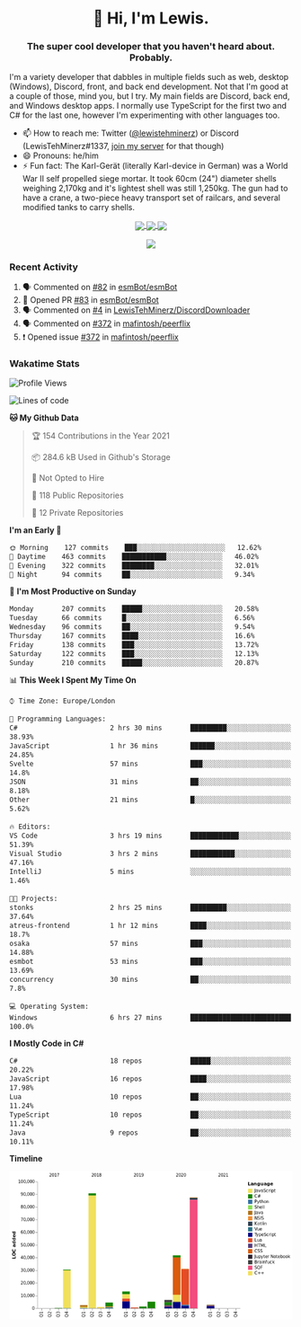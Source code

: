 <h1 align="center">👋 Hi, I'm Lewis.</h1>
<h3 align="center">The super cool developer that you haven't heard about. Probably.</h3>

I'm a variety developer that dabbles in multiple fields such as web, desktop (Windows), Discord, front, and back end development. Not that I'm good at a couple of those, mind you, but I try. My main fields are Discord, back end, and Windows desktop apps. I normally use TypeScript for the first two and C# for the last one, however I'm experimenting with other languages too.

- 📫 How to reach me: Twitter ([@lewistehminerz](https://twitter.com/lewistehminerz)) or Discord (LewisTehMinerz#1337, [join my server](https://discord.gg/XnUh7JB) for that though)
- 😄 Pronouns: he/him
- ⚡ Fun fact: The Karl-Gerät (literally Karl-device in German) was a World War II self propelled siege mortar. It took 60cm (24") diameter shells weighing 2,170kg and it's lightest shell was still 1,250kg. The gun had to have a crane, a two-piece heavy transport set of railcars, and several modified tanks to carry shells.

<p align="center">
  <a href="https://github.com/anuraghazra/github-readme-stats">
    <img align="center" src="https://github-readme-stats.vercel.app/api?username=LewisTehMinerz&count_private=true&show_icons=true&theme=gruvbox">
  </a>
  <a href="https://github.com/anuraghazra/github-readme-stats">
    <img align="center" src="https://github-readme-stats.vercel.app/api/top-langs?username=LewisTehMinerz&layout=compact&theme=gruvbox">
  </a>
  <a href="https://github.com/anuraghazra/github-readme-stats">
    <img align="center" src="https://github-readme-stats.vercel.app/api/wakatime?username=LewisTehMinerz&layout=compact&theme=gruvbox">
  </a>
</p>

<p align="center">
  <a href="https://github.com/ryo-ma/github-profile-trophy">
    <img align="center" src="https://github-profile-trophy.vercel.app/?username=ryo-ma&theme=gruvbox">
  </a>
</p>

### Recent Activity
<!--START_SECTION:activity-->
1. 🗣 Commented on [#82](https://github.com/esmBot/esmBot/issues/82) in [esmBot/esmBot](https://github.com/esmBot/esmBot)
2. 💪 Opened PR [#83](https://github.com/esmBot/esmBot/pull/83) in [esmBot/esmBot](https://github.com/esmBot/esmBot)
3. 🗣 Commented on [#4](https://github.com/LewisTehMinerz/DiscordDownloader/issues/4) in [LewisTehMinerz/DiscordDownloader](https://github.com/LewisTehMinerz/DiscordDownloader)
4. 🗣 Commented on [#372](https://github.com/mafintosh/peerflix/issues/372) in [mafintosh/peerflix](https://github.com/mafintosh/peerflix)
5. ❗️ Opened issue [#372](https://github.com/mafintosh/peerflix/issues/372) in [mafintosh/peerflix](https://github.com/mafintosh/peerflix)
<!--END_SECTION:activity-->

### Wakatime Stats
<!--START_SECTION:waka-->
![Profile Views](http://img.shields.io/badge/Profile%20Views-3-blue)

![Lines of code](https://img.shields.io/badge/From%20Hello%20World%20I%27ve%20Written-320471%20lines%20of%20code-blue)

**🐱 My Github Data** 

> 🏆 154 Contributions in the Year 2021
 > 
> 📦 284.6 kB Used in Github's Storage 
 > 
> 🚫 Not Opted to Hire
 > 
> 📜 118 Public Repositories 
 > 
> 🔑 12 Private Repositories  
 > 
**I'm an Early 🐤** 

```text
🌞 Morning    127 commits    ███░░░░░░░░░░░░░░░░░░░░░░   12.62% 
🌆 Daytime    463 commits    ███████████░░░░░░░░░░░░░░   46.02% 
🌃 Evening    322 commits    ████████░░░░░░░░░░░░░░░░░   32.01% 
🌙 Night      94 commits     ██░░░░░░░░░░░░░░░░░░░░░░░   9.34%

```
📅 **I'm Most Productive on Sunday** 

```text
Monday       207 commits    █████░░░░░░░░░░░░░░░░░░░░   20.58% 
Tuesday      66 commits     █░░░░░░░░░░░░░░░░░░░░░░░░   6.56% 
Wednesday    96 commits     ██░░░░░░░░░░░░░░░░░░░░░░░   9.54% 
Thursday     167 commits    ████░░░░░░░░░░░░░░░░░░░░░   16.6% 
Friday       138 commits    ███░░░░░░░░░░░░░░░░░░░░░░   13.72% 
Saturday     122 commits    ███░░░░░░░░░░░░░░░░░░░░░░   12.13% 
Sunday       210 commits    █████░░░░░░░░░░░░░░░░░░░░   20.87%

```


📊 **This Week I Spent My Time On** 

```text
⌚︎ Time Zone: Europe/London

💬 Programming Languages: 
C#                       2 hrs 30 mins       █████████░░░░░░░░░░░░░░░░   38.93% 
JavaScript               1 hr 36 mins        ██████░░░░░░░░░░░░░░░░░░░   24.85% 
Svelte                   57 mins             ███░░░░░░░░░░░░░░░░░░░░░░   14.8% 
JSON                     31 mins             ██░░░░░░░░░░░░░░░░░░░░░░░   8.18% 
Other                    21 mins             █░░░░░░░░░░░░░░░░░░░░░░░░   5.62%

🔥 Editors: 
VS Code                  3 hrs 19 mins       ████████████░░░░░░░░░░░░░   51.39% 
Visual Studio            3 hrs 2 mins        ███████████░░░░░░░░░░░░░░   47.16% 
IntelliJ                 5 mins              ░░░░░░░░░░░░░░░░░░░░░░░░░   1.46%

🐱‍💻 Projects: 
stonks                   2 hrs 25 mins       █████████░░░░░░░░░░░░░░░░   37.64% 
atreus-frontend          1 hr 12 mins        ████░░░░░░░░░░░░░░░░░░░░░   18.7% 
osaka                    57 mins             ███░░░░░░░░░░░░░░░░░░░░░░   14.88% 
esmbot                   53 mins             ███░░░░░░░░░░░░░░░░░░░░░░   13.69% 
concurrency              30 mins             ██░░░░░░░░░░░░░░░░░░░░░░░   7.8%

💻 Operating System: 
Windows                  6 hrs 27 mins       █████████████████████████   100.0%

```

**I Mostly Code in C#** 

```text
C#                       18 repos            █████░░░░░░░░░░░░░░░░░░░░   20.22% 
JavaScript               16 repos            ████░░░░░░░░░░░░░░░░░░░░░   17.98% 
Lua                      10 repos            ██░░░░░░░░░░░░░░░░░░░░░░░   11.24% 
TypeScript               10 repos            ██░░░░░░░░░░░░░░░░░░░░░░░   11.24% 
Java                     9 repos             ██░░░░░░░░░░░░░░░░░░░░░░░   10.11%

```


**Timeline**

![Chart not found](https://raw.githubusercontent.com/LewisTehMinerz/LewisTehMinerz/master/charts/bar_graph.png) 


<!--END_SECTION:waka-->
